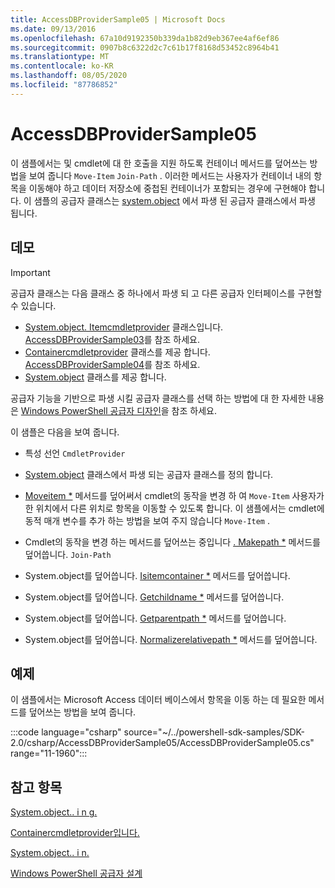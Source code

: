 ```yaml
---
title: AccessDBProviderSample05 | Microsoft Docs
ms.date: 09/13/2016
ms.openlocfilehash: 67a10d9192350b339da1b82d9eb367ee4af6ef86
ms.sourcegitcommit: 0907b8c6322d2c7c61b17f8168d53452c8964b41
ms.translationtype: MT
ms.contentlocale: ko-KR
ms.lasthandoff: 08/05/2020
ms.locfileid: "87786852"
---
```

# <a name="accessdbprovidersample05"></a>AccessDBProviderSample05

이 샘플에서는 및 cmdlet에 대 한 호출을 지원 하도록 컨테이너 메서드를 덮어쓰는 방법을 보여 줍니다 `Move-Item` `Join-Path` . 이러한 메서드는 사용자가 컨테이너 내의 항목을 이동해야 하고 데이터 저장소에 중첩된 컨테이너가 포함되는 경우에 구현해야 합니다. 이 샘플의 공급자 클래스는 [system.object](/dotnet/api/System.Management.Automation.Provider.NavigationCmdletProvider) 에서 파생 된 공급자 클래스에서 파생 됩니다.

## <a name="demonstrates"></a>데모

> [!IMPORTANT]
> 공급자 클래스는 다음 클래스 중 하나에서 파생 되 고 다른 공급자 인터페이스를 구현할 수 있습니다.
>
> - [System.object. Itemcmdletprovider](/dotnet/api/System.Management.Automation.Provider.ItemCmdletProvider) 클래스입니다. [AccessDBProviderSample03](./accessdbprovidersample03.md)를 참조 하세요.
> - [Containercmdletprovider](/dotnet/api/System.Management.Automation.Provider.ContainerCmdletProvider) 클래스를 제공 합니다. [AccessDBProviderSample04](./accessdbprovidersample04.md)를 참조 하세요.
> - [System.object](/dotnet/api/System.Management.Automation.Provider.NavigationCmdletProvider) 클래스를 제공 합니다.
>
> 공급자 기능을 기반으로 파생 시킬 공급자 클래스를 선택 하는 방법에 대 한 자세한 내용은 [Windows PowerShell 공급자 디자인](./provider-types.md)을 참조 하세요.

이 샘플은 다음을 보여 줍니다.

- 특성 선언 `CmdletProvider`

- [System.object](/dotnet/api/System.Management.Automation.Provider.NavigationCmdletProvider) 클래스에서 파생 되는 공급자 클래스를 정의 합니다.

- [Moveitem *](/dotnet/api/System.Management.Automation.Provider.NavigationCmdletProvider.MoveItem) 메서드를 덮어써서 cmdlet의 동작을 변경 하 여 `Move-Item` 사용자가 한 위치에서 다른 위치로 항목을 이동할 수 있도록 합니다. 이 샘플에서는 cmdlet에 동적 매개 변수를 추가 하는 방법을 보여 주지 않습니다 `Move-Item` .

- Cmdlet의 동작을 변경 하는 메서드를 덮어쓰는 중입니다 [. Makepath *](/dotnet/api/System.Management.Automation.Provider.NavigationCmdletProvider.MakePath) 메서드를 덮어씁니다. `Join-Path`

- System.object를 덮어씁니다. [Isitemcontainer *](/dotnet/api/System.Management.Automation.Provider.NavigationCmdletProvider.IsItemContainer) 메서드를 덮어씁니다.

- System.object를 덮어씁니다. [Getchildname *](/dotnet/api/System.Management.Automation.Provider.NavigationCmdletProvider.GetChildName) 메서드를 덮어씁니다.

- System.object를 덮어씁니다. [Getparentpath *](/dotnet/api/System.Management.Automation.Provider.NavigationCmdletProvider.GetParentPath) 메서드를 덮어씁니다.

- System.object를 덮어씁니다. [Normalizerelativepath *](/dotnet/api/System.Management.Automation.Provider.NavigationCmdletProvider.NormalizeRelativePath) 메서드를 덮어씁니다.

## <a name="example"></a>예제

이 샘플에서는 Microsoft Access 데이터 베이스에서 항목을 이동 하는 데 필요한 메서드를 덮어쓰는 방법을 보여 줍니다.

:::code language="csharp" source="~/../powershell-sdk-samples/SDK-2.0/csharp/AccessDBProviderSample05/AccessDBProviderSample05.cs" range="11-1960":::

## <a name="see-also"></a>참고 항목

[System.object.. i n g.](/dotnet/api/System.Management.Automation.Provider.ItemCmdletProvider)

[Containercmdletprovider입니다.](/dotnet/api/System.Management.Automation.Provider.ContainerCmdletProvider)

[System.object.. i n.](/dotnet/api/System.Management.Automation.Provider.NavigationCmdletProvider)

[Windows PowerShell 공급자 설계](./provider-types.md)
